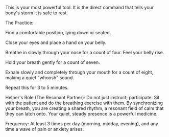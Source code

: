 This is your most powerful tool. It is the direct command that tells your body's storm it is safe to rest.

The Practice:

Find a comfortable position, lying down or seated.

Close your eyes and place a hand on your belly.

Breathe in slowly through your nose for a count of four. Feel your belly rise.

Hold your breath gently for a count of seven.

Exhale slowly and completely through your mouth for a count of eight, making a quiet "whoosh" sound.

Repeat this for 3 to 5 minutes.

Helper's Role (The Resonant Partner): Do not just instruct; participate. Sit with the patient and do the breathing exercise with them. By synchronizing your breath, you are creating a shared rhythm, a resonant field of calm that they can latch onto. Your quiet, steady presence is a powerful medicine.

Frequency: At least 3 times per day (morning, midday, evening), and any time a wave of pain or anxiety arises.